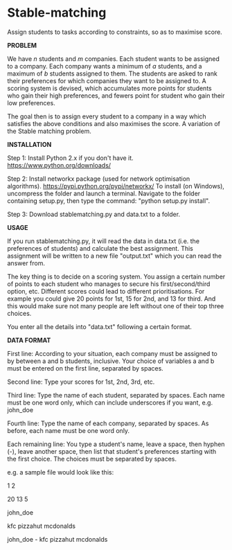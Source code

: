 # Stable-matching
Assign students to tasks according to constraints, so as to maximise score.

**PROBLEM**

We have *n* students and *m* companies. Each student wants to be assigned to a company. Each company wants a minimum of *a* students, and a maximum of *b* students assigned to them. The students are asked to rank their preferences for which companies they want to be assigned to. A scoring system is devised, which accumulates more points for students who gain their high preferences, and fewers point for student who gain their low preferences.

The goal then is to assign every student to a company in a way which satisfies the above conditions and also maximises the score. A variation of the Stable matching problem.

**INSTALLATION**

Step 1: Install Python 2.x if you don't have it. https://www.python.org/downloads/

Step 2: Install networkx package (used for network optimisation algorithms). https://pypi.python.org/pypi/networkx/
To install (on Windows), uncompress the folder and launch a terminal. Navigate to the folder containing setup.py, then type the command: "python setup.py install".

Step 3: Download stablematching.py and data.txt to a folder.

**USAGE**

If you run stablematching.py, it will read the data in data.txt (i.e. the preferences of students) and calculate the best assignment. This assignment will be written to a new file "output.txt" which you can read the answer from.

The key thing is to decide on a scoring system. You assign a certain number of points to each student who manages to secure his first/second/third option, etc. Different scores could lead to different prioritisations. For example you could give 20 points for 1st, 15 for 2nd, and 13 for third. And this would make sure not many people are left without one of their top three choices.

You enter all the details into "data.txt" following a certain format. 

**DATA FORMAT**

First line: According to your situation, each company must be assigned to by between a and b students, inclusive. Your choice of variables a and b must be entered on the first line, separated by spaces.

Second line: Type your scores for 1st, 2nd, 3rd, etc.

Third line: Type the name of each student, separated by spaces. Each name must be one word only, which can include underscores if you want, e.g. john_doe 

Fourth line: Type the name of each company, separated by spaces. As before, each name must be one word only.

Each remaining line: You type a student's name, leave a space, then hyphen (-), leave another space, then list that student's preferences starting with the first choice. The choices must be separated by spaces.

e.g. a sample file would look like this: 

1 2

20 13 5

john_doe

kfc pizzahut mcdonalds

john_doe - kfc pizzahut mcdonalds


